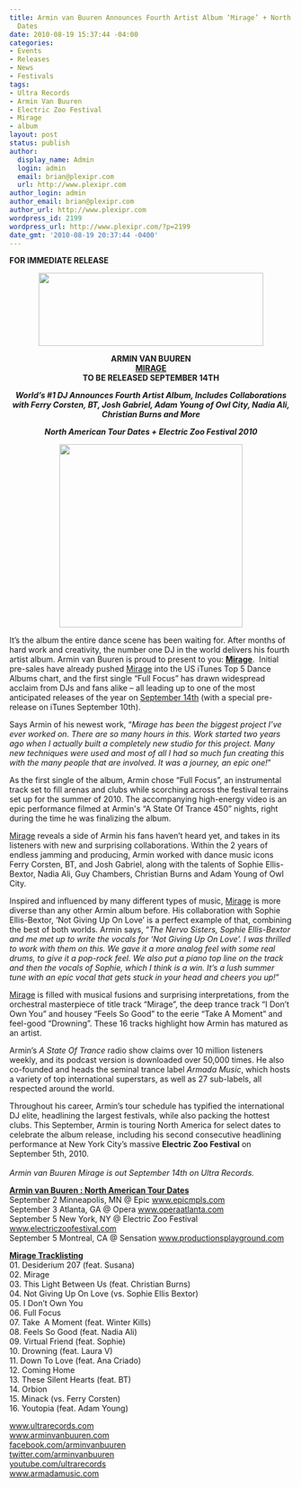 ```yaml
---
title: Armin van Buuren Announces Fourth Artist Album ‘Mirage’ + North American Tour
  Dates
date: 2010-08-19 15:37:44 -04:00
categories:
- Events
- Releases
- News
- Festivals
tags:
- Ultra Records
- Armin Van Buuren
- Electric Zoo Festival
- Mirage
- album
layout: post
status: publish
author:
  display_name: Admin
  login: admin
  email: brian@plexipr.com
  url: http://www.plexipr.com
author_login: admin
author_email: brian@plexipr.com
author_url: http://www.plexipr.com
wordpress_id: 2199
wordpress_url: http://www.plexipr.com/?p=2199
date_gmt: '2010-08-19 20:37:44 -0400'
---
```


<p><strong>FOR IMMEDIATE RELEASE</strong></p>
<p style="text-align: center;"><strong><a href="http://www.plexipr.com/wp-content/uploads/2010/08/UltraMusic.jpg"><img class="size-full wp-image-2200 aligncenter" title="Ultra Records" src="http://www.plexipr.com/wp-content/uploads/2010/08/UltraMusic.jpg" alt="" width="400" height="130" /></a></strong><strong> </strong></p>
<p style="text-align: center;"><strong>ARMIN VAN BUUREN</strong> <strong><br />
<span style="text-decoration: underline;">MIRAGE</span><br />
TO BE RELEASED SEPTEMBER 14TH</p>
<p><em> </em></strong></p>
<p style="text-align: center;">
<p style="text-align: center;"><strong><em>World’s #1 DJ Announces Fourth Artist Album, Includes Collaborations with Ferry Corsten, BT, Josh Gabriel, Adam Young of Owl City, Nadia Ali, Christian Burns and More</em></strong> <em><strong></p>
<p></strong></em></p>
<p style="text-align: center;">
<p style="text-align: center;"><em><strong>North American Tour Dates + Electric Zoo Festival 2010</strong></em></p>
<p style="text-align: center;"><em><strong><a href="http://www.arminvanbuuren.com"><img class="alignnone size-full wp-image-2201" title="Mirage" src="http://www.plexipr.com/wp-content/uploads/2010/08/Mirage.jpg" alt="" width="326" height="326" /></a><br />
</strong></em></p>
<p>It’s the album the entire dance scene has been waiting for. After months of hard work and creativity, the number one DJ in the world delivers his fourth artist album. Armin van Buuren is proud to present to you: <span style="text-decoration: underline;"><strong>Mirage</strong></span>.  Initial pre-sales have already pushed <span style="text-decoration: underline;">Mirage</span> into the US iTunes Top 5 Dance Albums chart, and the first single “Full Focus” has drawn widespread acclaim from DJs and fans alike – all leading up to one of the most anticipated releases of the year on <span style="text-decoration: underline;">September 14th</span> (with a special pre-release on iTunes September 10th).</p>
<p>Says Armin of his newest work, “<em>Mirage has been the biggest project I’ve ever worked on. There are so many hours in this. Work started two years ago when I actually built a completely new studio for this project. Many new techniques were used and most of all I had so much fun creating this with the many people that are involved. It was a journey, an epic one!</em>”</p>
<p>As the first single of the album, Armin chose “Full Focus”, an instrumental track set to fill arenas and clubs while scorching across the festival terrains set up for the summer of 2010. The accompanying high-energy video is an epic performance filmed at Armin's “A State Of Trance 450” nights, right during the time he was finalizing the album.</p>
<p><span style="text-decoration: underline;">Mirage</span> reveals a side of Armin his fans haven’t heard yet, and takes in its listeners with new and surprising collaborations. Within the 2 years of endless jamming and producing, Armin worked with dance music icons Ferry Corsten, BT, and Josh Gabriel, along with the talents of Sophie Ellis-Bextor, Nadia Ali, Guy Chambers, Christian Burns and Adam Young of Owl City.</p>
<p>Inspired and influenced by many different types of music, <span style="text-decoration: underline;">Mirage</span> is more diverse than any other Armin album before. His collaboration with Sophie Ellis-Bextor, ‘Not Giving Up On Love’ is a perfect example of that, combining the best of both worlds. Armin says, “<em>The Nervo Sisters, Sophie Ellis-Bextor and me met up to write the vocals for ‘Not Giving Up On Love’. I was thrilled to work with them on this. We gave it a more analog feel with some real drums, to give it a pop-rock feel. We also put a piano top line on the track and then the vocals of Sophie, which I think is a win. It’s a lush summer tune with an epic vocal that gets stuck in your head and cheers you up!</em>”</p>
<p><span style="text-decoration: underline;">Mirage</span> is filled with musical fusions and surprising interpretations, from the orchestral masterpiece of title track “Mirage”, the deep trance track “I Don’t Own You” and housey “Feels So Good” to the eerie “Take A Moment” and feel-good “Drowning”. These 16 tracks highlight how Armin has matured as an artist.</p>
<p>Armin’s <em>A State Of Trance</em> radio show claims over 10 million listeners weekly, and its podcast version is downloaded over 50,000 times. He also co-founded and heads the seminal trance label <em>Armada Music</em>, which hosts a variety of top international superstars, as well as 27 sub-labels, all respected around the world.</p>
<p>Throughout his career, Armin’s tour schedule has typified the international DJ elite, headlining the largest festivals, while also packing the hottest clubs. This September, Armin is touring North America for select dates to celebrate the album release, including his second consecutive headlining performance at New York City’s massive <strong>Electric Zoo Festival</strong> on September 5th, 2010.<br />
<em><br />
Armin van Buuren Mirage is out September 14th on Ultra Records.</em><br />
<span style="text-decoration: underline;"><strong></strong></span></p>
<p><span style="text-decoration: underline;"><strong>Armin van Buuren : North American Tour Dates</strong></span><br />
September 2 Minneapolis, MN @ Epic <a href="http://">www.epicmpls.com</a><br />
September 3 Atlanta, GA @ Opera <a href="http://">www.operaatlanta.com</a><br />
September 5 New York, NY @ Electric Zoo Festival <a href="http://">www.electriczoofestival.com</a><br />
September 5 Montreal, CA @ Sensation <a href="http://">www.productionsplayground.com</a></p>
<p><span style="text-decoration: underline;"><strong>Mirage Tracklisting</strong></span><br />
01. Desiderium 207 (feat. Susana)<br />
02. Mirage<br />
03. This Light Between Us (feat. Christian Burns)<br />
04. Not Giving Up On Love (vs. Sophie Ellis Bextor)<br />
05. I Don’t Own You<br />
06. Full Focus<br />
07. Take  A Moment (feat. Winter Kills)<br />
08. Feels So Good (feat. Nadia Ali)<br />
09. Virtual Friend (feat. Sophie)<br />
10. Drowning (feat. Laura V)<br />
11. Down To Love (feat. Ana Criado)<br />
12. Coming Home<br />
13. These Silent Hearts (feat. BT)<br />
14. Orbion<br />
15. Minack (vs. Ferry Corsten)<br />
16. Youtopia (feat. Adam Young)</p>
<p><a href="http://">www.ultrarecords.com<br />
www.arminvanbuuren.com<br />
facebook.com/arminvanbuuren<br />
twitter.com/arminvanbuuren<br />
youtube.com/ultrarecords<br />
www.armadamusic.com</a></p>
